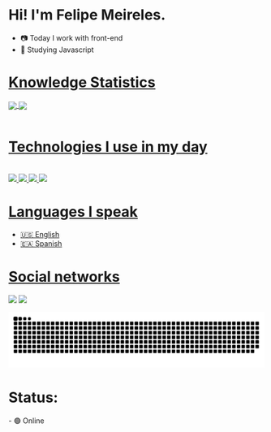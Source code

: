 
<h1> Hi! I'm Felipe Meireles. </h1>

- 📷 Today I work with front-end<br>
- 🌿 Studying Javascript

<div>
  <a href="https://github.com/F3lip32010
">
  <h1>Knowledge Statistics</h1>
  <img height="180em"   align="center" src="https://github-readme-stats.vercel.app/api?username=F3lip32010&show_icons=true&theme=jolly&include_all_commits=true&count_private=true"/>
  <img height="180em"  align="center" src="https://github-readme-stats.vercel.app/api/top-langs/?username=F3lip32010&&layout=compact&hide=shell&theme=jolly"/> 
</div>
 <br>
  <h1>Technologies I use in my day</h1>
<div style="display> inline_block"><br>
<img src="https://img.shields.io/badge/HTML5-E34F26?style=for-the-badge&logo=html5&logoColor=white"/>
<img src="https://img.shields.io/badge/CSS3-1572B6?style=for-the-badge&logo=css3&logoColor=white"/>
<img src="https://img.shields.io/badge/JavaScript-F7DF1E?style=for-the-badge&logo=javascript&logoColor=black"/>
<img src="https://img.shields.io/badge/Node.js-43853D?style=for-the-badge&logo=node.js&logoColor=white"/>
</div>
  
<h1>Languages I speak</h1>
  
- 🇺🇸 English
- 🇪🇦 Spanish
  
<h1>Social networks</h1>
    <a href="https://www.youtube.com/channel/UCtPUbVQ1ciBI5CvjbuV4cqg" target="_blank"><img src="https://img.shields.io/badge/YouTube-FF0000?style=for-the-badge&logo=youtube&logoColor=white" target="_blank"></a>
     <a href="https://discord.gg/nveA89ZU" target="_blank"><img src="https://img.shields.io/badge/Discord-7289DA?style=for-the-badge&logo=discord&logoColor=white" target="_blank"></a>
  
![Snake animation](https://github.com/ellen2121/ellen2121/blob/output/github-contribution-grid-snake.svg)
  
<h1>Status: </h1>
- 🟢 Online
 
